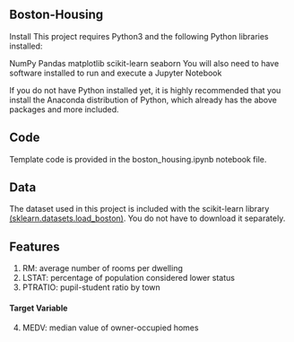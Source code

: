 ## Boston-Housing
Install
This project requires Python3 and the following Python libraries installed:

NumPy
Pandas
matplotlib
scikit-learn
seaborn
You will also need to have software installed to run and execute a Jupyter Notebook

If you do not have Python installed yet, it is highly recommended that you install the Anaconda distribution of Python, which already has the above packages and more included.


## Code

Template code is provided in the boston_housing.ipynb notebook file.

## Data
The dataset used in this project is included with the scikit-learn library [(sklearn.datasets.load_boston)](http://scikit-learn.org/stable/modules/generated/sklearn.datasets.load_boston.html#sklearn.datasets.load_boston). You do not have to download it separately. 

## Features

1. RM: average number of rooms per dwelling
2. LSTAT: percentage of population considered lower status
3. PTRATIO: pupil-student ratio by town
#### Target Variable 
4. MEDV: median value of owner-occupied homes
